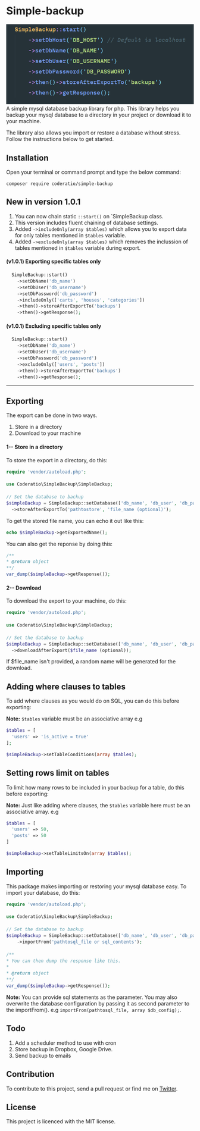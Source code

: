 # Simple-backup
<img src="/_docs/init.PNG"/><br/>
A simple mysql database backup library for php. This library helps you backup your mysql database to a directory in your project or download it to your machine. 

The library also allows you import or restore a database without stress. Follow the instructions below to get started.

## Installation
Open your terminal or command prompt and type the below command:
```vim
composer require coderatio/simple-backup
```
## New in version 1.0.1
1. You can now chain static `::start()` on `SimpleBackup class. 
2. This version includes fluent chaining of database settings.
3. Added `->includeOnly(array $tables)` which allows you to export data for only tables mentioned in `$tables` variable.
4. Added `->excludeOnly(array $tables)` which removes the inclussion of tables mentioned in `$tables` variable during export.

#### (v1.0.1) Exporting specific tables only
```php
  SimpleBackup::start()
    ->setDbName('db_name')
    ->setDbUser('db_username')
    ->setDbPassword('db_password')
    ->includeOnly(['carts', 'houses', 'categories'])
    ->then()->storeAfterExportTo('backups')
    ->then()->getResponse();
```

#### (v1.0.1) Excluding specific tables only
```php
  SimpleBackup::start()
    ->setDbName('db_name')
    ->setDbUser('db_username')
    ->setDbPassword('db_password')
    ->excludeOnly(['users', 'posts'])
    ->then()->storeAfterExportTo('backups')
    ->then()->getResponse();
```

---

## Exporting
The export can be done in two ways.
1. Store in a directory
2. Download to your machine

#### 1-- Store in a directory
To store the export in a directory, do this:
```php
require 'vendor/autoload.php';

use Coderatio\SimpleBackup\SimpleBackup;

// Set the database to backup
$simpleBackup = SimpleBackup::setDatabase(['db_name', 'db_user', 'db_password', 'db_host'])
  ->storeAfterExportTo('pathtostore', 'file_name (optional)');
```
To get the stored file name, you can echo it out like this:
```php
echo $simpleBackup->getExportedName();
```
You can also get the reponse by doing this:
```php
/**
* @return object
**/
var_dump($simpleBackup->getResponse());
```

#### 2-- Download
To download the export to your machine, do this:
```php
require 'vendor/autoload.php';

use Coderatio\SimpleBackup\SimpleBackup;

// Set the database to backup
$simpleBackup = SimpleBackup::setDatabase(['db_name', 'db_user', 'db_password', 'db_host'])
  ->downloadAfterExport($file_name (optional));
```
If $file_name isn't provided, a random name will be generated for the download.

## Adding where clauses to tables
To add where clauses as you would do on SQL, you can do this before exporting:

<b>Note:</b> `$tables` variable must be an associative array e.g
```php
$tables = [
  'users' => 'is_active = true'
];
```

```php
$simpleBackup->setTableConditions(array $tables);
```

## Setting rows limit on tables
To limit how many rows to be included in your backup for a table, do this before exporting:

<b>Note:</b> Just like adding where clauses, the `$tables` variable here must be an associative array. e.g
```php
$tables = [
  'users' => 50,
  'posts' => 50
]
```
```php
$simpleBackup->setTableLimitsOn(array $tables);
```


## Importing
This package makes importing or restoring your mysql database easy. To import your database, do this:
```php
require 'vendor/autoload.php';

use Coderatio\SimpleBackup\SimpleBackup;

// Set the database to backup
$simpleBackup = SimpleBackup::setDatabase(['db_name', 'db_user', 'db_password', 'db_host (optional)']])
    ->importFrom('pathtosql_file or sql_contents');

/**
* You can then dump the response like this. 
*
* @return object
**/
var_dump($simpleBackup->getResponse());
```
<b>Note:</b> You can provide sql statements as the parameter. You may also overwrite the database configuration by passing it as second parameter to the importFrom(). e.g `importFrom(pathtosql_file, array $db_config);`.

## Todo
1. Add a scheduler method to use with cron
2. Store backup in Dropbox, Google Drive.
3. Send backup to emails

## Contribution
To contribute to this project, send a pull request or find me on <a href="https://twitter.com/josiahoyahaya" target="_blank">Twitter</a>.

## License
This project is licenced with the MIT license. 

